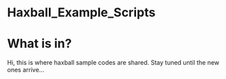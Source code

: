 # Haxball_Example_Scripts

# What is in?

Hi, this is where haxball sample codes are shared. Stay tuned until the new ones arrive...
